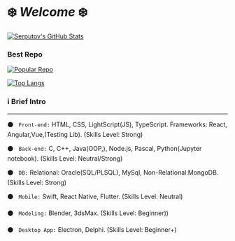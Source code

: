 # ❄️ *Welcome* ❄️


[![Serputov's GitHub Stats](https://github-readme-stats.vercel.app/api?username=aserputov)](https://github.com/aserputov?tab=repositories)

### Best Repo
[![Popular Repo](https://github-readme-stats.vercel.app/api/pin/?username=aserputov&repo=QckStaticSiteGenerator)](https://github.com/aserputov/QckStaticSiteGenerator)

[![Top Langs](https://github-readme-stats.vercel.app/api/top-langs/?username=aserputov&langs_count=4)](https://github.com/aserputov/github-readme-stats)


<!-- [![](https://img.shields.io/badge/-JavaScript-green?logo=JavaScript&logoColor=white&style=flat)](https://www.https://www.javascript.com)
[![](https://img.shields.io/badge/-MongoDB-blue?logo=mongodb&logoColor=white&style=flat)](https://www.mongodb.com)
[![](https://img.shields.io/badge/-React-blue?logo=React&logoColor=white&style=flat)](https://www.reactjs.org)
[![](https://img.shields.io/badge/-Angular-blue?logo=angular&logoColor=white&style=flat)](https://www.angular.com)
[![](https://img.shields.io/badge/-Swift-green?logo=Swift&logoColor=white&style=flat)](https://www.swift.org) -->


### ℹ️ Brief Intro 
----------

⚫️ &nbsp;&nbsp;``` Front-end: ``` HTML, CSS, LightScript(JS), TypeScript. Frameworks: React, Angular,Vue,(Testing Lib). (Skills Level: Strong)

⚫️ &nbsp;&nbsp;``` Back-end: ``` C, C++, Java(OOP,), Node.js, Pascal, Python(Jupyter notebook). (Skills Level: Neutral/Strong)

⚫️ &nbsp;&nbsp;``` DB: ``` Relational: Oracle(SQL/PLSQL), MySql, Non-Relational:MongoDB. (Skills Level: Strong)

⚫️ &nbsp;&nbsp;``` Mobile: ``` Swift, React Native, Flutter. (Skills Level: Neutral)

⚫️ &nbsp;&nbsp;``` Modeling: ``` Blender, 3dsMax. (Skills Level:  Beginner))

⚫️ &nbsp;&nbsp;``` Desktop App: ``` Electron, Delphi. (Skills Level: Beginner+)









<!-- <div align="left" style="margin: 0px 0">
   <a href="https://github.com/aserputov/github-profile-views-counter">
       <img width="175px" src="https://komarev.com/ghpvc/?username=aserputov&color=green">
   </a>
</div> -->


